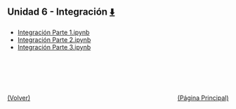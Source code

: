 
<html>
<body>
<h2>Unidad 6 - Integración <a href="https://downgit.github.io/#/home?url=https://github.com/Apuntes-FIUBA/Apuntes-Electronica/tree/main/95 - Computación/9504 - Analisis Numerico I/Comision Schwarz-Sosa/Clases Practica/Unidad 6 - Integración" style="font-size:20px">  ⬇️ </a></h2>
<ul>
    <li><a href="Integración Parte 1.ipynb">Integración Parte 1.ipynb</a></li>
    <li><a href="Integración Parte 2.ipynb">Integración Parte 2.ipynb</a></li>
    <li><a href="Integración Parte 3.ipynb">Integración Parte 3.ipynb</a></li>
</ul>
</body>
</html>







<br><br><br><br><br><a href="../" style="float: left">(Volver)</a> <a href="https://apuntes-fiuba.github.io/Apuntes-Electronica" style="float: right">(Página Principal)</a>
